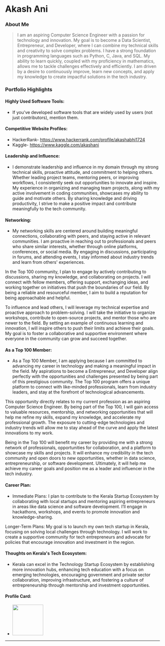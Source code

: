 # Akash Ani

### About Me

>I am an aspiring Computer Science Engineer with a passion for technology and innovation. My goal is to become a Data Scientist, Entrepreneur, and Developer, where I can combine my technical skills and creativity to solve complex problems. I have a strong foundation in programming languages such as Python, C, Java, and SQL. My ability to learn quickly, coupled with my proficiency in mathematics, allows me to tackle challenges effectively and efficiently. I am driven by a desire to continuously improve, learn new concepts, and apply my knowledge to create impactful solutions in the tech industry.

### Portfolio Highlights

#### Highly Used Software Tools:

- If you've developed software tools that are widely used by users (not just contributors), mention them.

#### Competitive Website Profiles:

- HackerRank- https://www.hackerrank.com/profile/akashabhi1724
- Kaggle- https://www.kaggle.com/akashani

#### Leadership and Influence:

- I demonstrate leadership and influence in my domain through my strong technical skills, proactive attitude, and commitment to helping others. Whether leading project teams, mentoring peers, or improving workflows, I consistently seek out opportunities to innovate and inspire. My experience in organizing and managing team projects, along with my active involvement in coding communities, showcases my ability to guide and motivate others. By sharing knowledge and driving productivity, I strive to make a positive impact and contribute meaningfully to the tech community.

#### Networking:

- My networking skills are centered around building meaningful connections, collaborating with peers, and staying active in relevant communities. I am proactive in reaching out to professionals and peers who share similar interests, whether through online platforms, conferences, or social media. By engaging in discussions, participating in forums, and attending events, I stay informed about industry trends and learn from others' experiences.

In the Top 100 community, I plan to engage by actively contributing to discussions, sharing my knowledge, and collaborating on projects. I will connect with fellow members, offering support, exchanging ideas, and working together on initiatives that push the boundaries of our field. By being a reliable and resourceful member, I aim to build a reputation for being approachable and helpful.

To influence and lead others, I will leverage my technical expertise and proactive approach to problem-solving. I will take the initiative to organize workshops, contribute to open-source projects, and mentor those who are newer to the field. By setting an example of continuous learning and innovation, I will inspire others to push their limits and achieve their goals. My goal is to foster a collaborative and supportive environment where everyone in the community can grow and succeed together.

#### As a Top 100 Member:

- As a Top 100 Member, I am applying because I am committed to advancing my career in technology and making a meaningful impact in the field. My aspirations to become a Entrepreneur, and Developer align perfectly with the opportunities and challenges presented by being part of this prestigious community. The Top 100 program offers a unique platform to connect with like-minded professionals, learn from industry leaders, and stay at the forefront of technological advancements.

This opportunity directly relates to my current profession as an aspiring Computer Science Engineer. By being part of the Top 100, I will gain access to valuable resources, mentorship, and networking opportunities that will help me refine my skills, expand my knowledge, and accelerate my professional growth. The exposure to cutting-edge technologies and industry trends will allow me to stay ahead of the curve and apply the latest innovations to my work.

Being in the Top 100 will benefit my career by providing me with a strong network of professionals, opportunities for collaboration, and a platform to showcase my skills and projects. It will enhance my credibility in the tech community and open doors to new opportunities, whether in data science, entrepreneurship, or software development. Ultimately, it will help me achieve my career goals and position me as a leader and influencer in the tech industry.

#### Career Plan:

- Immediate Plans:
I plan to contribute to the Kerala Startup Ecosystem by collaborating with local startups and mentoring aspiring entrepreneurs in areas like data science and software development. I’ll engage in hackathons, workshops, and events to promote innovation and knowledge-sharing.

Longer-Term Plans:
My goal is to launch my own tech startup in Kerala, focusing on solving local challenges through technology. I will work to create a supportive community for tech entrepreneurs and advocate for policies that encourage innovation and investment in the region.

#### Thoughts on Kerala's Tech Ecosystem:

- Kerala can excel in the Technology Startup Ecosystem by establishing more innovation hubs, enhancing tech education with a focus on emerging technologies, encouraging government and private sector collaboration, improving infrastructure, and fostering a culture of entrepreneurship through mentorship and investment opportunities.

#### Profile Card:

- <img src="https://mulearn.org/embed/rank/akashani@mulearn" width="100px" height="100px"></img>

---
